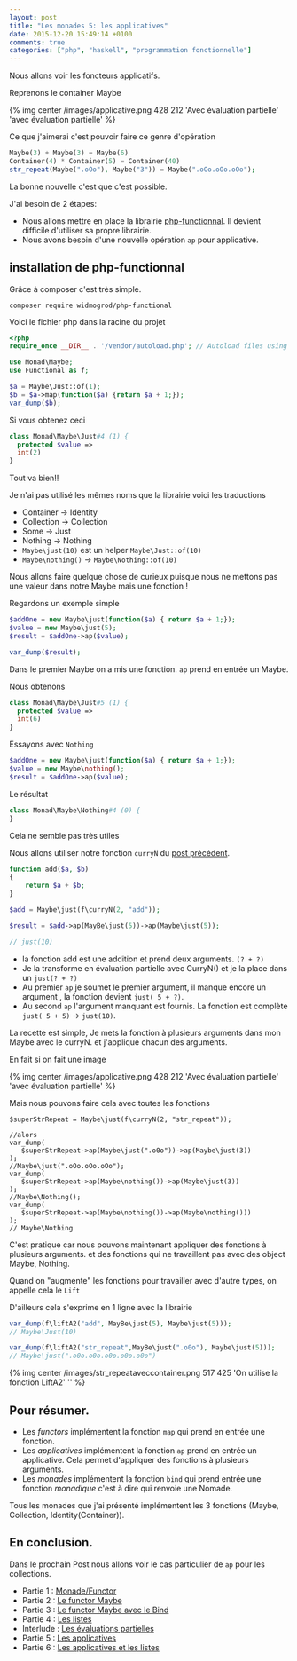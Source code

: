 ```yaml
---
layout: post
title: "Les monades 5: les applicatives"
date: 2015-12-20 15:49:14 +0100
comments: true
categories: ["php", "haskell", "programmation fonctionnelle"] 
---
```


Nous allons voir les foncteurs applicatifs.

Reprenons le container Maybe

{% img center /images/applicative.png 428 212 'Avec évaluation partielle' 'avec évaluation partielle' %}

Ce que j'aimerai c'est pouvoir faire ce genre d'opération

```php
Maybe(3) + Maybe(3) = Maybe(6)
Container(4) * Container(5) = Container(40)
str_repeat(Maybe(".oOo"), Maybe("3")) = Maybe(".oOo.oOo.oOo");
```


La bonne nouvelle c'est que c'est possible. 

<!--more-->

J'ai besoin de 2 étapes:

 - Nous allons mettre en place la librairie [php-functionnal](https://github.com/widmogrod/php-functional). Il devient difficile d'utiliser sa propre librairie.
 - Nous avons besoin d'une nouvelle opération `ap` pour applicative.

## installation de php-functionnal

Grâce à composer c'est très simple.

```
composer require widmogrod/php-functional
```

Voici le fichier php dans la racine du projet 
```php
<?php
require_once __DIR__ . '/vendor/autoload.php'; // Autoload files using Composer autoload

use Monad\Maybe;
use Functional as f;

$a = Maybe\Just::of(1);
$b = $a->map(function($a) {return $a + 1;});
var_dump($b);
```

Si vous obtenez ceci 
```php
class Monad\Maybe\Just#4 (1) {
  protected $value =>
  int(2)
}
```

Tout va bien!!

Je n'ai pas utilisé les mêmes noms que la librairie voici les traductions 

 * Container -> Identity
 * Collection -> Collection
 * Some -> Just
 * Nothing -> Nothing
 * `Maybe\just(10)` est un helper `Maybe\Just::of(10)`
 * `Maybe\nothing()` -> `Maybe\Nothing::of(10)`

Nous allons faire quelque chose de curieux puisque nous ne mettons pas une valeur dans notre Maybe mais une fonction ! 

Regardons un exemple simple

```php
$addOne = new Maybe\just(function($a) { return $a + 1;});
$value = new Maybe\just(5);
$result = $addOne->ap($value);

var_dump($result);
```

Dans le premier Maybe on a mis une fonction. `ap` prend en entrée un Maybe.

Nous obtenons 
```php
class Monad\Maybe\Just#5 (1) {
  protected $value =>
  int(6)
}

```

Essayons avec `Nothing`

```php
$addOne = new Maybe\just(function($a) { return $a + 1;});
$value = new Maybe\nothing();
$result = $addOne->ap($value);
```

Le résultat
```php
class Monad\Maybe\Nothing#4 (0) {
}
```

Cela ne semble pas très utiles

Nous allons utiliser notre fonction `curryN` du [post précédent](). 

```php
function add($a, $b)
{
    return $a + $b;
}

$add = Maybe\just(f\curryN(2, "add"));

$result = $add->ap(MayBe\just(5))->ap(Maybe\just(5));

// just(10)

```

 * la fonction add est une addition et prend deux arguments. `(? + ?)`
 * Je la transforme en évaluation partielle avec CurryN() et je la place dans un `just(? + ?)`
 * Au premier `ap` je soumet le premier argument, il manque encore un argument , la fonction devient `just( 5 + ?)`.
 * Au second `ap` l'argument manquant est fournis. La fonction est complète `just( 5 + 5)` -> `just(10)`.

La recette est simple, Je mets la fonction à plusieurs arguments dans mon Maybe avec le curryN. et j'applique chacun des arguments.

En fait si on fait une image

{% img center /images/applicative.png 428 212 'Avec évaluation partielle' 'avec évaluation partielle' %}


Mais nous pouvons faire cela avec toutes les fonctions

```
$superStrRepeat = Maybe\just(f\curryN(2, "str_repeat"));

//alors 
var_dump(
   $superStrRepeat->ap(Maybe\just(".o0o"))->ap(Maybe\just(3))
);
//Maybe\just(".oOo.oOo.oOo");
var_dump(
   $superStrRepeat->ap(Maybe\nothing())->ap(Maybe\just(3))
);
//Maybe\Nothing();
var_dump(
   $superStrRepeat->ap(Maybe\nothing())->ap(Maybe\nothing()))
);
// Maybe\Nothing
```

C'est pratique car nous pouvons maintenant appliquer des fonctions à plusieurs arguments. et des fonctions qui ne travaillent pas avec des object Maybe, Nothing.

Quand on "augmente" les fonctions pour travailler avec d'autre types,  on appelle cela le `Lift`

D'ailleurs cela s'exprime en 1 ligne avec la librairie

```php
var_dump(f\liftA2("add", MayBe\just(5), Maybe\just(5)));
// Maybe\Just(10)

var_dump(f\liftA2("str_repeat",MayBe\just(".o0o"), Maybe\just(5)));
// Maybe\just(".o0o.o0o.o0o.o0o.o0o")
```
{% img center /images/str_repeataveccontainer.png 517 425 'On utilise la fonction LiftA2' '' %}


## Pour résumer.

 * Les *functors* implémentent la fonction `map` qui prend en entrée une fonction.
 * Les *applicatives* implémentent la fonction `ap` prend en entrée un applicative. Cela permet d'appliquer des fonctions à plusieurs arguments.
 * Les *monades* implémentent la fonction `bind` qui prend entrée une fonction *monadique* c'est à dire qui renvoie une Nomade.

Tous les monades que j'ai présenté implémentent les 3 fonctions (Maybe, Collection, Identity(Container)). 

## En conclusion.

Dans le prochain Post nous allons voir le cas particulier de `ap` pour les collections.

 * Partie 1 : [Monade/Functor](/blog/2015/11/11/les-monades-en-php-cest-possible-dot/)
 * Partie 2 : [Le functor Maybe](/blog/2015/11/15/les-monades-suite-le-functor-maybe-dot/)
 * Partie 3 : [Le functor Maybe avec le Bind](/blog/2015/11/22/les-monades-3-le-maybe-suite/)
 * Partie 4 : [Les listes](/blog/2015/11/29/les-monades-les-listes/)
 * Interlude : [Les évaluations partielles](/blog/2015/12/06/les-monades-evaluation-partielle/)
 * Partie 5 : [Les applicatives](/blog/2015/12/20/les-monades-5-les-applicatives/)
 * Partie 6 : [Les applicatives et les listes](/blog/2016/01/25/les-monades-applicative-et-les-listes/) 


